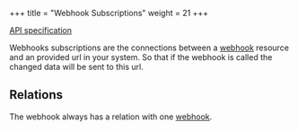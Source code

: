 +++
title = "Webhook Subscriptions"
weight = 21
+++

<em class="fa fa-fw fa-file-text-o"></em>[API specification](https://docs.myparcel.com/api-specification#/Shops/get_shops__shop_id__webhook_subscriptions)

Webhooks subscriptions are the connections between a [webhook](/api/resources/webhooks/) resource and an provided url in your system. So that if the webhook is called the changed data will be sent to this url.

## Relations
The webhook always has a relation with one [webhook](/api/resources/webhooks/).
